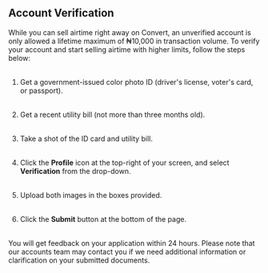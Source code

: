 ## Account Verification
While you can sell airtime right away on Convert, an unverified account is only allowed a lifetime maximum of ₦10,000 in transaction volume. To verify your account and start selling airtime with higher limits, follow the steps below:<br></br>

1. Get a government-issued color photo ID (driver's license, voter's card, or passport).<br></br>

2. Get a recent utility bill (not more than three months old).<br></br>

3. Take a shot of the ID card and utility bill.<br></br>

4. Click the **Profile** icon at the top-right of your screen, and select **Verification** from the drop-down.<br></br>

5. Upload both images in the boxes provided.<br></br>

6. Click the **Submit** button at the bottom of the page.<br></br>

You will get feedback on your application within 24 hours. Please note that our accounts team may contact you if we need additional information or clarification on your submitted documents.

<br></br>